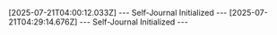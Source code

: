 [2025-07-21T04:00:12.033Z] --- Self-Journal Initialized ---
[2025-07-21T04:29:14.676Z] --- Self-Journal Initialized ---
